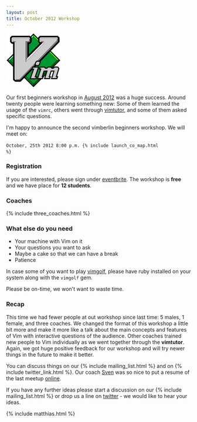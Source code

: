 ```yaml
---
layout: post
title: October 2012 Workshop
---
```


![/images/workshop.png](/images/workshop.png "workshop")

Our first beginners workshop in [August 2012](/august-2012-workshop) was a huge success. Around twenty people were learning something new: Some of them learned the usage of the `vimrc`, others went through [vimtutor](http://linuxcommand.org/man_pages/vimtutor1.html), and some of them asked specific questions.

I'm happy to announce the second vimberlin beginners workshop. We will meet on:

<code>October, 25th 2012 8:00 p.m.  {% include launch_co_map.html %}</code>


### Registration

If you are interested, please sign under [eventbrite](http://www.eventbrite.com/event/4134065100). The workshop is **free** and we have place for **12 students**.


### Coaches

{% include three_coaches.html %}


### What else do you need

- Your machine with Vim on it
- Your questions you want to ask
- Maybe a cake so that we can have a break
- Patience

In case some of you want to play [vimgolf](http://vimgolf.com/), please have ruby installed on your system along with the `vimgolf` gem.


Please be on-time, we won't want to waste time.


### Recap

This time we had fewer people at out workshop since last time: 5 males, 1 female, and three coaches. We changed the format of this workshop a little bit more and make it more like a talk about the main concepts and features of Vim with interactive questions of the audience. Other coaches trained new people to Vim individually as we went together through the **vimtutor**. Again, we got huge positive feedback for our workshop and will try newer things in the future to make it better.

You can discuss things on our {% include mailing_list.html %} and on {% include twitter_link.html %}. Our coach [Sven](https://twitter.com/guckes) was so nice to put a resume of the last meetup [online](http://www.guckes.net/vimberlin/2012-10-25.notes.txt).


If you have any further ideas please start a discussion on our {% include mailing_list.html %} or drop us a line on [twitter](https://twitter.com/vimberlin) - we would like to hear your ideas.

{% include matthias.html %}

